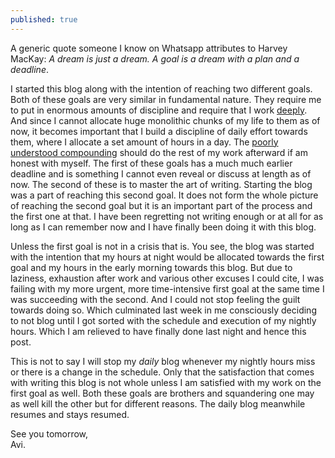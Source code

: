 ```yaml
---
published: true
---
```

A generic quote someone I know on Whatsapp attributes to Harvey MacKay: _A dream is just a dream. A goal is a dream with a plan and a deadline_.

I started this blog along with the intention of reaching two different goals. Both of these goals are very similar in fundamental nature. They require me to put in enormous amounts of discipline and require that I work [deeply](http://www.contemplify.com/2017/10/24/041-cal-newport-on-kindling-an-examined-life-through-deep-work-author-of-deep-work/ "Contemplify episode with Cal Newport"). And since I cannot allocate huge monolithic chunks of my life to them as of now, it becomes important that I build a discipline of daily effort towards them, where I allocate a set amount of hours in a day. The [poorly understood compounding](http://www.collaborativefund.com/blog/the-psychology-of-money/ "The Psychology of Money") should do the rest of my work afterward if am honest with myself. The first of these goals has a much much earlier deadline and is something I cannot even reveal or discuss at length as of now. The second of these is to master the art of writing. Starting the blog was a part of reaching this second goal. It does not form the whole picture of reaching the second goal but it is an important part of the process and the first one at that. I have been regretting not writing enough or at all for as long as I can remember now and I have finally been doing it with this blog. 

Unless the first goal is not in a crisis that is. You see, the blog was started with the intention that my hours at night would be allocated towards the first goal and my hours in the early morning towards this blog. But due to laziness, exhaustion after work and various other excuses I could cite, I was failing with my more urgent, more time-intensive first goal at the same time I was succeeding with the second. And I could not stop feeling the guilt towards doing so. Which culminated last week in me consciously deciding to not blog until I got sorted with the schedule and execution of my nightly hours. Which I am relieved to have finally done last night and hence this post.

This is not to say I will stop my _daily_ blog whenever my nightly hours miss or there is a change in the schedule. Only that the satisfaction that comes with writing this blog is not whole unless I am satisfied with my work on the first goal as well. Both these goals are brothers and squandering one may as well kill the other but for different reasons. The daily blog meanwhile resumes and stays resumed. 

See you tomorrow,  
Avi.